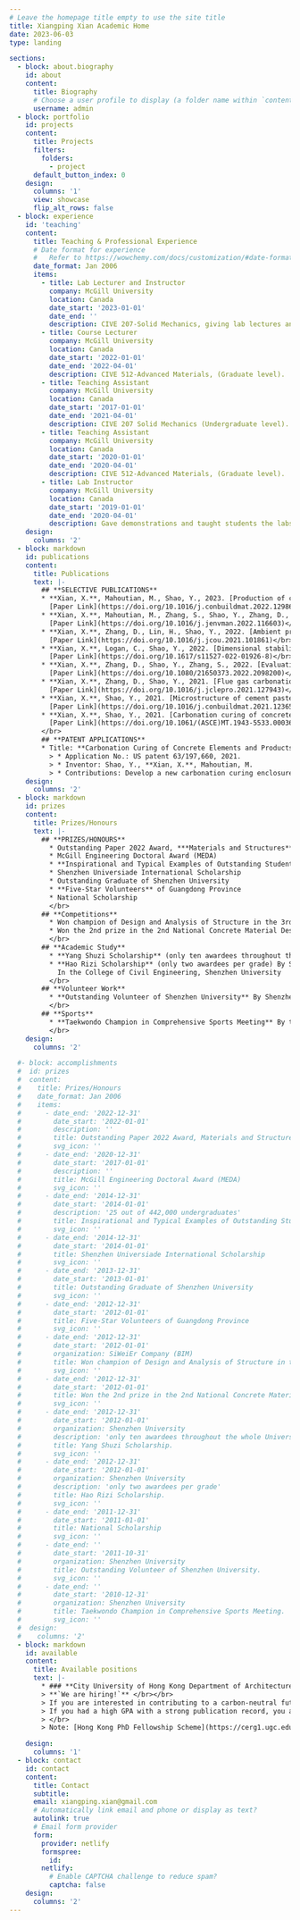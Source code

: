 ```yaml
---
# Leave the homepage title empty to use the site title
title: Xiangping Xian Academic Home
date: 2023-06-03
type: landing

sections:
  - block: about.biography
    id: about
    content:
      title: Biography
      # Choose a user profile to display (a folder name within `content/authors/`)
      username: admin
  - block: portfolio
    id: projects
    content:
      title: Projects
      filters:
        folders:
          - project
      default_button_index: 0
    design:
      columns: '1'
      view: showcase
      flip_alt_rows: false
  - block: experience
    id: 'teaching'
    content:
      title: Teaching & Professional Experience
      # Date format for experience
      #   Refer to https://wowchemy.com/docs/customization/#date-format
      date_format: Jan 2006
      items:
        - title: Lab Lecturer and Instructor
          company: McGill University
          location: Canada
          date_start: '2023-01-01'
          date_end: ''
          description: CIVE 207-Solid Mechanics, giving lab lectures and teaching lab skills.
        - title: Course Lecturer
          company: McGill University
          location: Canada
          date_start: '2022-01-01'
          date_end: '2022-04-01'
          description: CIVE 512-Advanced Materials, (Graduate level).
        - title: Teaching Assistant
          company: McGill University
          location: Canada
          date_start: '2017-01-01'
          date_end: '2021-04-01'
          description: CIVE 207 Solid Mechanics (Undergraduate level).
        - title: Teaching Assistant
          company: McGill University
          location: Canada
          date_start: '2020-01-01'
          date_end: '2020-04-01'
          description: CIVE 512-Advanced Materials, (Graduate level).
        - title: Lab Instructor
          company: McGill University
          location: Canada
          date_start: '2019-01-01'
          date_end: '2020-04-01'
          description: Gave demonstrations and taught students the labs techniques.
    design:
      columns: '2'
  - block: markdown
    id: publications
    content:
      title: Publications
      text: |-
        ## **SELECTIVE PUBLICATIONS**
        * **Xian, X.**, Mahoutian, M., Shao, Y., 2023. [Production of concrete pipes by carbonation curing in an inflatable enclosure](https://doi.org/10.1016/j.conbuildmat.2022.129861). ***Constr. Build. Mater***. 363, 129861. </br>
          [Paper Link](https://doi.org/10.1016/j.conbuildmat.2022.129861)</br>
        * **Xian, X.**, Mahoutian, M., Zhang, S., Shao, Y., Zhang, D., Liu, J., 2023. [Converting industrial waste into a value-added cement material through ambient pressure carbonation](https://doi.org/10.1016/j.jenvman.2022.116603). ***J. Environ. Manage***. 325(B), 116603.</br>
          [Paper Link](https://doi.org/10.1016/j.jenvman.2022.116603)</br>
        * **Xian, X.**, Zhang, D., Lin, H., Shao, Y., 2022. [Ambient pressure carbonation curing of reinforced concrete for CO2 utilization and corrosion resistance](https://doi.org/10.1016/j.jcou.2021.101861). ***J. CO2 Uti***. 56, 101861. </br>
          [Paper Link](https://doi.org/10.1016/j.jcou.2021.101861)</br>
        * **Xian, X.**, Logan, C., Shao, Y., 2022. [Dimensional stability of cement paste and concrete subject to early-age carbonation curing](https://doi.org/10.1617/s11527-022-01926-8). ***Mater. Struct***. 55, 94.</br>
          [Paper Link](https://doi.org/10.1617/s11527-022-01926-8)</br>
        * **Xian, X.**, Zhang, D., Shao, Y., Zhang, S., 2022. [Evaluation of corrosion resistance of precast reinforced concrete subjected to early-age ambient pressure carbonation curing by accelerated impressed current method](https://doi.org/10.1080/21650373.2022.2098200). ***J. Sustain. Cem.-Based Mater***. 1-17. </br>
          [Paper Link](https://doi.org/10.1080/21650373.2022.2098200)</br>
        * **Xian, X.**, Zhang, D., Shao, Y., 2021. [Flue gas carbonation curing of cement paste and concrete at ambient pressure](https://doi.org/10.1016/j.jclepro.2021.127943). ***J. Clean. Prod***. 313, 127943. </br>
          [Paper Link](https://doi.org/10.1016/j.jclepro.2021.127943)</br>
        * **Xian, X.**, Shao, Y., 2021. [Microstructure of cement paste subject to ambient pressure carbonation curing](https://doi.org/10.1016/j.conbuildmat.2021.123652). ***Constr. Build. Mater***. 296, 123652.</br> 
          [Paper Link](https://doi.org/10.1016/j.conbuildmat.2021.123652)</br>
        * **Xian, X.**, Shao, Y., 2021. [Carbonation curing of concretes in a flexible enclosure under ambient pressure](https://doi.org/10.1061/(ASCE)MT.1943-5533.0003648). ***J. Mater. Civ. Eng***. 33(4), 04021025.</br>
          [Paper Link](https://doi.org/10.1061/(ASCE)MT.1943-5533.0003648)</br>
        </br>
        ## **PATENT APPLICATIONS**
        * Title: **Carbonation Curing of Concrete Elements and Products in a Flexible Enclosure**
          > * Application No.: US patent 63/197,660, 2021.
          > * Inventor: Shao, Y., **Xian, X.**, Mahoutian, M.
          > * Contributions: Develop a new carbonation curing enclosure for ambient pressure.
    design:
      columns: '2'
  - block: markdown
    id: prizes
    content:
      title: Prizes/Honours 
      text: |-
        ## **PRIZES/HONOURS**
          * Outstanding Paper 2022 Award, ***Materials and Structures***
          * McGill Engineering Doctoral Award (MEDA)
          * **Inspirational and Typical Examples of Outstanding Students** of Guangdong                       	           Province of China (25 out of 442,000 undergraduates)
          * Shenzhen Universiade International Scholarship
          * Outstanding Graduate of Shenzhen University
          * **Five-Star Volunteers** of Guangdong Province
          * National Scholarship
          </br>
        ## **Competitions**
          * Won champion of Design and Analysis of Structure in the 3rd National Software Modeling Contest, sponsored by SiWeiEr Company (BIM)
          * Won the 2nd prize in the 2nd National Concrete Material Design Contest in Nanjing.
          </br>
        ## **Academic Study**
          * **Yang Shuzi Scholarship** (only ten awardees throughout the whole University per year) By Shenzhen University
          * **Hao Rizi Scholarship** (only two awardees per grade) By Shenzhen University.</br>
            In the College of Civil Engineering, Shenzhen University
          </br>
        ## **Volunteer Work**
          * **Outstanding Volunteer of Shenzhen University** By Shenzhen University
          </br>
        ## **Sports**
          * **Taekwondo Champion in Comprehensive Sports Meeting** By the Department of Physical Education of Shenzhen University
          </br>
    design:
      columns: '2'

  #- block: accomplishments
  #  id: prizes
  #  content:
  #    title: Prizes/Honours
  #    date_format: Jan 2006
  #    items:
  #      - date_end: '2022-12-31'
  #        date_start: '2022-01-01'
  #        description: ''
  #        title: Outstanding Paper 2022 Award, Materials and Structures
  #        svg_icon: ''
  #      - date_end: '2020-12-31'
  #        date_start: '2017-01-01'
  #        description: ''
  #        title: McGill Engineering Doctoral Award (MEDA) 
  #        svg_icon: ''
  #      - date_end: '2014-12-31'
  #        date_start: '2014-01-01'
  #        description: '25 out of 442,000 undergraduates'
  #        title: Inspirational and Typical Examples of Outstanding Students of Guangdong Province of China 
  #        svg_icon: ''
  #      - date_end: '2014-12-31'
  #        date_start: '2014-01-01'
  #        title: Shenzhen Universiade International Scholarship 
  #        svg_icon: ''
  #      - date_end: '2013-12-31'
  #        date_start: '2013-01-01'
  #        title: Outstanding Graduate of Shenzhen University
  #        svg_icon: ''
  #      - date_end: '2012-12-31'
  #        date_start: '2012-01-01'
  #        title: Five-Star Volunteers of Guangdong Province
  #        svg_icon: ''
  #      - date_end: '2012-12-31'
  #        date_start: '2012-01-01'
  #        organization: SiWeiEr Company (BIM) 
  #        title: Won champion of Design and Analysis of Structure in the 3rd National Software Modeling Contest
  #        svg_icon: ''
  #      - date_end: '2012-12-31'
  #        date_start: '2012-01-01'
  #        title: Won the 2nd prize in the 2nd National Concrete Material Design Contest in Nanjing.
  #        svg_icon: ''
  #      - date_end: '2012-12-31'
  #        date_start: '2012-01-01'
  #        organization: Shenzhen University 
  #        description: 'only ten awardees throughout the whole University per year'
  #        title: Yang Shuzi Scholarship.
  #        svg_icon: ''
  #      - date_end: '2012-12-31'
  #        date_start: '2012-01-01'
  #        organization: Shenzhen University 
  #        description: 'only two awardees per grade'
  #        title: Hao Rizi Scholarship.
  #        svg_icon: ''
  #      - date_end: '2011-12-31'
  #        date_start: '2011-01-01'
  #        title: National Scholarship
  #        svg_icon: ''
  #      - date_end: ''
  #        date_start: '2011-10-31'
  #        organization: Shenzhen University 
  #        title: Outstanding Volunteer of Shenzhen University.
  #        svg_icon: ''
  #      - date_end: ''
  #        date_start: '2010-12-31'
  #        organization: Shenzhen University 
  #        title: Taekwondo Champion in Comprehensive Sports Meeting.
  #        svg_icon: ''
  #  design:
  #    columns: '2'
  - block: markdown
    id: available
    content:
      title: Available positions
      text: |-
        * ### **City University of Hong Kong Department of Architecture and Civil Engineering**
        > **`We are hiring!`** </br></br>
        > If you are interested in contributing to a carbon-neutral future for us, please contact xiangping.xian@gmail.com together with your CV and your research interest.</br></br>
        > If you had a high GPA with a strong publication record, you are encouraged to apply for Hong Kong PhD Fellowship Scheme. This Fellowship provides an annual stipend of HK$331,200 (approximately US$42,460) and a conference and research-related travel allowance of HK$13,800 (approximately US$1,760) per year for each successful awardee for a period of up to three years.</br>
        > </br>
        > Note: [Hong Kong PhD Fellowship Scheme](https://cerg1.ugc.edu.hk/hkpfs/index.html)

    design:
      columns: '1'
  - block: contact
    id: contact
    content:
      title: Contact
      subtitle:
      email: xiangping.xian@gmail.com
      # Automatically link email and phone or display as text?
      autolink: true
      # Email form provider
      form:
        provider: netlify
        formspree:
          id:
        netlify:
          # Enable CAPTCHA challenge to reduce spam?
          captcha: false
    design:
      columns: '2'
---
```

